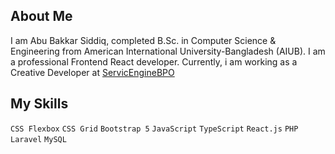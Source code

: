 ## About Me
  I am Abu Bakkar Siddiq, completed B.Sc. in Computer Science & Engineering from American International University-Bangladesh (AIUB). I am a professional Frontend React developer. Currently, i am working as a Creative Developer at [ServicEngineBPO]("https://sebpo.com/") 
## My Skills
`CSS Flexbox` `CSS Grid` `Bootstrap 5` `JavaScript` `TypeScript` `React.js` `PHP` `Laravel` `MySQL`
  
   

<!--
**ab-siddiq/ab-siddiq** is a ✨ _special_ ✨ repository because its `README.md` (this file) appears on your GitHub profile.

Here are some ideas to get you started:

- 🔭 I’m currently working on ...
- 🌱 I’m currently learning ...
- 👯 I’m looking to collaborate on ...
- 🤔 I’m looking for help with ...
- 💬 Ask me about ...
- 📫 How to reach me: ...
- 😄 Pronouns: ...
- ⚡ Fun fact: ...
-->
